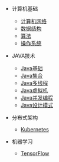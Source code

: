
* 计算机基础

  * [计算机网络](./daily/a-1-计算机网络.md)
  * [数据结构](./daily/a-2-数据结构.md)
  * [算法](./daily/a-3-算法.md)
  * [操作系统](./daily/a-4-操作系统.md)
  
* JAVA技术

  * [Java基础](./daily/b-1-Java基础.md)
  * [Java集合](./daily/b-2-Java集合.md)
  * [Java多线程](./daily/b-3-Java多线程.md)
  * [Java虚拟机](./daily/b-4-Java虚拟机.md)
  * [Java并发编程](./daily/b-5-Java并发编程.md)
  * [Java设计模式](./daily/b-6-Java设计模式.md)
  
* 分布式架构

  * [Kubernetes](./daily/b-1面试题总结-Java基础.md)
  
* 机器学习

  * [TensorFlow](./daily/d-1-TF深度学习框架.md)


  


